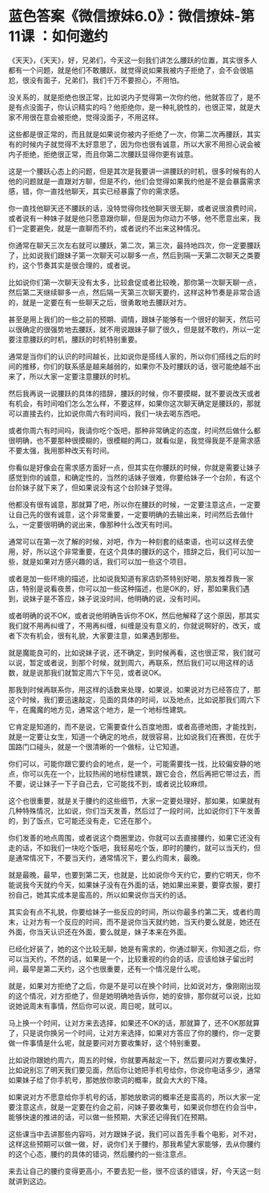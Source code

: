 # 蓝色答案《微信撩妹6.0》：微信撩妹-第11课 ：如何邀约

《天天》，《天天》，好，兄弟们，今天这一刻我们讲怎么腰跃的位置，其实很多人都有一个问题，就是他们不敢腰跃，就觉得说如果我被内子拒绝了，会不会很尴尬，很没有面子，兄弟们，我们千万不要担心，不用怕。

没关系的，就是拒绝也很正常，比如说内子觉得第一次你约他，他就答应了，是不是有点没面子，你认识精实的吗？他拒绝你，是一种礼貌性的，也很正常，就是大家不用很在意会被拒绝，觉得没面子，不用这样。

这些都是很正常的，而且就是如果说你被内子拒绝了一次，你第二次再腰跃，其实有的时候内子就觉得不太好意思了，因为你也很有诚意，所以大家不用担心说会被内子拒绝，拒绝很正常，而且你第二次腰跃显得你更有诚意。

这是一个腰跃心态上的问题，但是其次是我要讲一讲腰跃的时机，很多时候有的人他的问题就是一直跟对方聊，但是不约，他们会觉得如果我约他是不是会暴露需求感，错，你一直找他聊天，其实已经暴露了你的需求感。

你一直找他聊天还不腰跃的话，没特觉得你找他聊天很无聊，或者说很浪费时间，或者说有一种妹子就是他只愿意跟你聊，但是因为你动力不够，他不愿意出来，我们一定要避免，就是一直聊而不约，或者说约不出来这种情况。

你通常在聊天三次左右就可以腰跃，第二次，第三次，最持地四次，你一定要腰跃了，比如说我们跟妹子第一次聊天可以聊多一点，然后到隔一天第二次聊天之类要约，这个节奏其实是很合理的，或者说。

比如说你们第一次聊天没有太多，比较倉促或者比较晚，那你第一次聊天聊一点，然后第二天继续聊多一点，然后隔一天第三次聊天要约，这样这种节奏是非常合适的，就是一定要在有一些聊天之后，很勇敢地去腰跃对方。

甚至是用上我们的一些之前的预期、调情，跟妹子能够有一个很好的聊天，然后可以很确定的很强势地去腰跃，就不用说跟妹子聊了很久，但是就不敢约，所以一定要注意腰跃的时机，腰跃的时机特别重要。

通常是当你们的认识的时间越长，比如说你是搭线人家的，所以你们搭线之后的时间的推移，你们的联系感是越来越弱的，如果你不及时腰跃的话，很可能绝越不出来了，所以大家一定要注意腰跃的时机。

然后我再说一说腰跃的具体的措辞，腰跃的时候，你不要摸糊，就不要说改天或者有机会，有时间咱们怎么怎么样，不要这样，如果你这次聊天确定是腰跃的，那就可以直接去约，比如说你周六有时间吗，我们一块去喝东西吧。

或者你周六有时间吗，我请你吃个饭吧，那种非常确定的态度，时间然后做什么都很明确，也不要那种很摸糊的，很模糊的两口，就看似是，我觉得我是不是需求感不要太强，我用那种改天有时间。

你看似是好像会在需求感方面好一点，但其实在你腰跃的时候，你就是需要让妹子感觉到你的诚意，和确定性的，当然的话妹子很难，你要给妹子一个台阶，有这个台阶妹子就下来了，但如果说没有这个台阶妹子觉得。

他都没有很有诚意，那就算了吧，所以你在腰跃的时候，一定要注意这点，一定要让自己先的很有诚意，这个非常重要，一定要明确的去输出来，时间然后去做什么，一定要很明确的说出来，像那种什么改天有时间。

通常可以在第一次了解的时候，对吧，作为一种刻套的结束语，也可以这样去使用，好，所以这个非常重要，在这个具体的腰跃的这个，措辞之后，我们可以加一些，就是如果对方感兴趣的话，我们可以加一些这个项目。

或者是加一些环境的描述，比如说我知道有家店奶茶特别好喝，朋友推荐我一家店，特别是说看夜景，你可以加一些这种描述，也是OK的，好，那如果我们遇到，说妹子是不答应，妹子说没时间，他明确的说，没有时间。

或者明确的说不OK，或者说他明确告诉你不OK，然后他解释了这个原因，那其实我们就不用再纠缠了，不用再纠缠，纠缠是没有意义的，你就说啊好的，改天，或者下次有机会，很有礼貌，大家要注意，如果遇到那些。

就是魔能良可的，比如说妹子说，还不确定，到时候再看，这也很正常，我们就可以说，暂定或者说，到那个时候，就到周六，再联系，然后我们可以用这样的话数，就是说那我们就暂定周六下午见，或者说OK。

那我到时候再联系你，用这样的话数来处理，如果说，如果说对方已经答应了，那这个时候，我们要迅速敲定，见面的具体的时间，以及地点，比如说那我们周六下午，在魔魔的地方见，通常这个地方，是一个地标性建筑。

它肯定是知道的，而不是说，它需要查什么百度地图，或者高德地图，才能找到，就是一定要让女生，知道一个确定的地点，就很容易，比如说我们在赛图，在优于国路门口碰头，就是一个很清晰的一个做标，让它知道。

你们可以，可能你跟它要约会的地点，是一个，可能需要找一找，比较偏安静的地点，你可以先在一个，比较热闹的地标性建筑，跟它会合，然后再把它带过去，而不要，说让妹子一下子自己去，它可能找不到，或者说比较麻烦。

这个也很重要，就是关于腰约的这些细节，大家一定要处理好，那如果，如果就有几种特殊情况，比如说，你们当天发善，然后过了一段时间，比如说你们下午发善的，到了饭点，它可能还没有走，它还在那个。

你们发善的地点周围，或者说这个商圈里边，你就可以去直接腰约，如果它还没有走的话，不如我们一块吃个饭吧，我轻易吃个饭，即时的腰约，就可以当天约，但是通常情况下，不要当天约，通常情况下，要么约周末，最晚。

就是最晚，最早，也要到第二天，也就是，比如说你今天约它，要约它明天，你不能说我今天就约今天，如果妹子没有在外面的话，她如果出来要，要穿衣服，要打扮自己，她其实成本是蛮高的，所以如果说你当天约的话。

其实会有点不礼貌，你要给妹子一些反应的时间，所以你最多约第二天，或者约周末，让对方有一个反应的时间，而不是说你当天就约她，当天约要么就是，她还在外面，你当天认识还在外面，要么就是，妹子本来在外面。

已经化好装了，她的这个比较无聊，她是有需求的，你通过聊天，你知道之后，你可以当天约，不然的话，如果是一个，比较重视的约会的话，应该给妹子留出时间，最早是第二天约，这个也很重要，还有一个情况是什么呢。

就是，如果对方拒绝了之后，你是不是可以在换个时间，比如说对方，像刚刚出现的这个情况，对方拒绝了，但是她明确地告诉你，她的安排，那你就可以说，比如说她说周末有事情，然后你可以说，周日呢，就可以。

马上换一个时间，让对方来去选择，如果还不OK的话，那就算了，还不OK那就算了，只是说你换另一个时间，让对方来选择，如果对方答应了你的腰约，你一定要做一件事情是什么呢，就是要问对方要收集好，这个特别重要。

比如说你跟她约周六，周五的时候，你就要再敲定一下，然后要问对方要收集好，比如说别忘了明天我们要见面，然后你让她把手机号给你，你说你电话多少，通常如果妹子给了你手机号，那她放你歌词的概率，就会大大的下降。

如果说对方不愿意给你手机号的话，那她放歌词的概率还是蛮高的，所以大家一定要注意这点，就是一定要在约会之前，问妹子要收集号，如果说你想在约会当中，能够快速的推进的话，可以做一些预期，大家还记得我们在预期。

这些课当中去讲那些内容吗，对方跟妹子说，我们可以首先手看个电影，对不对，这样这些预期可以做一做，好，说你们关于腰约，那我希望大家能够，去从你腰约的这个心态，腰约的具体的错词，然后腰约的一些注意点。

来去让自己的腰约变得更高小，不要去犯一些，很不应该的错误，好，今天这一刻就讲到这边。